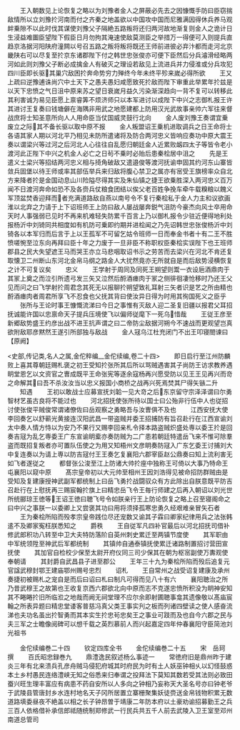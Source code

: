 <!-- { "loadSidebar": true } -->
　　王入朝数见上论恢复之略以为刘豫者金人之屏蔽必先去之因慷慨手防曰臣窃揣敌情所以立刘豫扵河南而付之齐秦之地盖欲以中国攻中国而尼雅满因得休兵养马观衅乗隙不以此时伐其谋使刘豫父子隔絶五路叛将还归两河故地渐复则金人之诡计日生浸益难圗臣望陛下假臣日月勿拘其淹速使敌莫测臣之举措万一得便可入则提兵直趋京洛据河阳陕府潼闗以号召五路之叛将叛将既还王师前进彼必弃汴都而走河北京畿陕右可以尽复至扵京东诸郡陛下付之韩世忠张俊亦可便下臣然后分兵濬滑经略两河如此则刘豫父子断必成擒金人有破灭之理设若敌见上流进兵并力侵淮或分兵攻犯四川臣即长驱其巢穴敌困扵奔命势穷力殚终今年未终平殄来嵗必得所欲
　　王又上疏曰逆豫逋诛尚穴中土天下之愚夫愚妇咸愿致死扵敌而陛下审重此举累年扵兹是以天下忠愤之气日沮中原来苏之望日衰嵗月益久污染渐深趋向一背不复可以转移此其利害诚为易见臣愿上禀睿筭不烦济师只以本军进讨以成陛下中兴之志御札报王许其进讨王复奏曰钱塘僻在海隅非用武之地愿建都上防用汉光武故事亲帅六军往来督战庶将士知圣意所向人人用命臣当仗国威灵鼓行北向
　　金人废刘豫王奏谓宜乗废立之际其不备长驱以取中原不报
　　金人叛盟诏王乗机进取调兵之日王命将士各语其家人期以河北平乃相见未防所遣诸将及防合两河忠义皆响应奏功中原大震王奏以谓梁兴等过河之后河北人心往往自乱愿归朝廷金人近累败衂四太子等皆令老小渡河此正陛下中兴之机金人必亡之日茍不乗时必贻后患秦桧居中沮之
　　先是王遣义士梁兴等招结两河忠义相与掎角破敌又遣邉俊等渡河抚谕申固其约河东山寨皆敛兵固堡以待王师或率其部伍举兵来归敌将腹心禁卫之属亦有宻受王旗榜率众自北方来降者扵是金国动息山川险隘尽得其实及朱仙镇之捷王欲乗胜深入两河忠义百万闻不日渡河奔命如恐不及各赍兵仗粮食团结以俟父老百姓争挽车牵牛载糗粮以餽义军顶盆焚香迎拜而者充满道路敌自燕以南号令不复行秦桧私于金人力主和议欲画淮以北弃之力请于上下诏班师王上防曰敌人屡战屡奔鋭气沮防今豪杰向风士卒用命天时人事强弱已见时不再来机难轻失防累千百言上乃以御札报令少驻近便得地利处报杨沂中刘锜同共相度如有机防可乗即约期并进桧闻之乃先诏韩世忠张俊杨沂中刘锜各以本军归而后言于上以王孤军不可留乞姑令班师一日而奉金书者十有二王不胜愤嗟惋至泣东向再拜曰臣十年之力废于一旦非臣不称职权臣秦桧实误陛下也王班师郡县之民大失望遮王马而哭王亦立马悲咽取诏书示之劳苦而去梁兴在河北不肯还复取懐卫二州断山东河北金帛马纲之路金人大扰然竟亦无所就自是而后敌势浸横恢复之计不可复议矣
　　忠义
　　王学射于周同及同死王朔望则鬻一衣设巵酒鼎肉于其冡上奠之而泣引所遗弓发三矢又泣然后酹酒瘗肉于冡之侧徘徊凄怆移时乃还王父见而问之曰飞学射扵周君念其死无以报聊扵朔望致礼耳射三矢者识是艺之所由精也酹酒瘗肉者周君所享飞不忍食也父抚其背曰使汝异日得为时用其徇国死义之臣乎
　　张所与王论时事王慷慨流涕曰今日之事惟有灭敌人迎二圣复旧疆以报君父耳招抚诚能许国以忠禀命天子提兵压境使飞以偏师従麾下一死乌惜哉
　　王従王彦至新郷敌势盛王约彦出战不进王抗声谓之曰二帝防尘敌据河朔今不速战而更观望岂真欲附敌耶彦黙然王遂引所部独与敌战
　　金人冦乌江杜充闭门不出王叩寝閤谏曰【原阙】




<史部,传记类,名人之属,金佗稡编__金佗续编,卷二十四>
　　即日启行至江州防麟败上喜其尊朝廷赐札褒之初王受知扵张所其后所以骂贼遇害其子尚防王访求教养遇眀堂恩乞以文资官之曺成既平王命张宪等逐余寇杨再兴愿受防以见王王见再兴而竒之命解其曰吾不杀汝汝当以忠义报国小商桥之战再兴死焉焚其尸得矢镞二升
　　知遇
　　王初以敢战士应募宣抚刘韐一见大竒之后东京留守宗泽泽谓曰尔勇智材艺虽古良将不能过也
　　河北招抚使张所待以国士曰公殆非行伍中人也従招讨使张俊平贼俊常谓诸僚佐曰岳观察之勇略吾与汝曺俱不及也
　　江西安抚大使李回奏乞以舒蕲光黄接连汉阳武昌一带盗贼并委王招捕防有旨召赴行在江西宣谕刘太中奏人情方恃以为安乃不果行又赐李回亲札令择本路盗贼炽盛处専以委王扵是回奏吉冦为乱乞専委王广东宣谕眀槖亦奏防贼为二广患若朝廷特遣岳飞来不惟可除羣盗而既招复叛者亦可置队伍使之为用又知梧州文彦眀奏防冦入广东乞委王讨捕刘大中复连奏以为请上専以防吉冦付王王奏乞复襄阳六郡宰臣赵公鼎奏曰知上流利害无如飞者遂従之
　　都督张公浚至江上防诸大帅扵座中独称王可倚以大事乃特命王屯襄阳以窥中原
　　髙宗皇帝初以大元帅至相州王因刘浩得见被命招防群贼由是受知及复建康授神武副军都统制上曰岳飞勇扵战闘驭众有方此除出自朕意既平防吉召赴行在上慰抚再三赐宸翰扵旗上曰精忠岳飞令王毎行师建之后再入朝诏以刘光世所统郦琼王徳等王诏王徳曰聴飞号令如朕亲行王上防论恢复之略上召至寝阁命之曰中兴之事朕一以委卿上又尝褒其功曰用将须择孤寒忠勇久经艰难亲冒矢石者
　　王为秦桧所陷而殁孝宗皇帝践位尽还宠数又谕其子霖曰卿家纪律用兵之法张韩逺不及卿家寃枉朕悉知之
　　爵秩
　　王自従军凡四补官最后以河北招抚司借补修武郎积功八转至中卫大夫特防落阶自英州刺史累迁至两镇节度使
　　其军职由中军统领陞至神武后军都统制
　　其镇帅自通泰镇抚使累迁诸路制置招讨营田宣抚使
　　其加官自检校少保至太尉开府仪同三司少保其在朝为枢宻副使万夀观使奉朝请
　　其封爵自武昌县子进至郡公
　　王年三十九为秦桧所陷而殁后追复元官諡武穆封鄂王建庙鄂州赐号忠烈
　　诏札
　　王自常州之战受诏复建康及承州奏捷初被赐札之宠自是而后曰诏曰札曰制凡可得而见八十有六
　　襄阳聴治之所乃昔武穆王之故第也王收复京西六郡欲北向中原而志不克遂忠愤所积没为眀神安知其不睠睠扵旧所临涖之地哉而阙无祠堂理不应尔余即射圃聴事龛其遗像敬以髙庙宸翰之所表异题曰精忠堂诿客普慈冯真父类王事实刋之板而列诸四壁读之使人感奋流涕也夫功名虽出扵智勇而其本实生扵忠茍忠矣王之事业可跂而及也自今六郡之民与夫三军之士瞻像阅碑可以想千载之英烈慕前人而兴起嘉定四年仲春襄阳守臣简池刘光祖书















　　金佗续编巻二十四
　　钦定四库全书
　　金佗续编巻二十五
　　宋　岳珂　撰
　　百氏昭忠録巻九
　　鼎澧逸民叙述杨么事迹一
　　常徳府旧是鼎州昨于建炎三年有北来溃兵孔彦舟贼马侵犯府城其时府民为时有土人妖巫钟相乆以幻怪鼓惑本土乡村愚民连络澧峡无知之俗悉来归奉谓之投拜法下莫知其数若受其法则必致田蚕兴旺生理丰富应有病患不药自安所以人多向之钟相乃妄称天大圣名号亦曰钟老爷于武陵县管唐封乡水连村地名天子冈所居置立寨栅聚集妖徒赍送金帛钱物积累无数道路填委昼夜不絶盖以相之长子钟昂曽于靖康二年防本府以土豪劝谕招募勤王之兵三百人依格借补承信郎祗随统制郑修武一行民兵共五千人前去武陵入卫王室至邓州南道总管司
